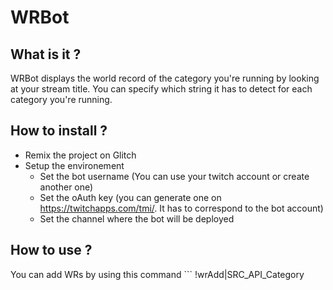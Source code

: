 # WRBot
## What is it ?
WRBot displays the world record of the category you're running by looking at your stream title. You can specify which string it has to detect for each category you're running.
## How to install ?
- Remix the project on Glitch
- Setup the environement
  * Set the bot username (You can use your twitch account or create another one)
  * Set the oAuth key (you can generate one on https://twitchapps.com/tmi/. It has to correspond to the bot account)
  * Set the channel where the bot will be deployed
## How to use ?
You can add WRs by using this command ```
!wrAdd|SRC_API_Category